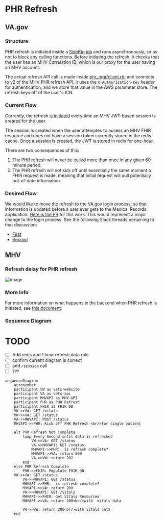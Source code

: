 # PHR Refresh #

## VA.gov ##

### Structure ###

PHR refresh is initiated inside a [SideKiq job](https://github.com/department-of-veterans-affairs/vets-api/blob/master/app/sidekiq/mhv/phr_update_job.rb) and runs asynchronously, so as not to block any calling functions. Before initiating the refresh, it checks that the user has an MHV Correlation ID, which is our proxy for the user having an MHV account.

The actual refresh API call is made inside [phr_mgr/client.rb](https://github.com/department-of-veterans-affairs/vets-api/blob/master/lib/medical_records/phr_mgr/client.rb#L19), and connects to v2 of the MHV PHR refresh API. It uses the `X-Authorization-Key` header for authentication, and we store that value in the AWS parameter store. The refresh keys off of the user's ICN.

### Current Flow ###

Currently, the refresh [is initiated](https://github.com/department-of-veterans-affairs/vets-api/blob/master/lib/common/client/concerns/mhv_jwt_session_client.rb#L74) every time an MHV JWT-based session is created for the user.

The session is created when the user attemptes to access an MHV FHIR resource and does not have a session token currently stored in the redis cache. Once a session is created, the JWT is stored in redis for one-hour.

There are two consequences of this:
1. The PHR refresh will never be called more than once in any given 60-minute period.
1. The PHR refresh will not kick off until essentially the same moment a FHIR request is made, meaning that initial request will pull potentially out-of-date information.

### Desired Flow ###

We would like to move the refresh to the VA.gov login process, so that information is updated before a user ever gets to the Medical Records application. [Here is the PR](https://github.com/department-of-veterans-affairs/vets-api/pull/13693) for this work. This would represent a major change to the login process. See the following Slack threads pertaining to that discussion:
- [First](https://dsva.slack.com/archives/CSFV4QTKN/p1693234923978159)
- [Second](https://dsva.slack.com/archives/CSFV4QTKN/p1696623618380629)

## MHV ##

### Refresh delay for PHR refresh ###

![image](https://github.com/department-of-veterans-affairs/va.gov-team/assets/87040148/4fd0868d-faf7-4f81-b7b5-549df49f9cab)

### More Info ###

For more information on what happens in the backend when PHR refresh is initiated, see [this document](https://department-of-veterans-affairs.github.io/mhv-fhir-phr-mapping/background.html#general-processing-of-clinical-resources).

### Sequence Diagram ###
# TODO
- [ ] Add redis and 1 hour refresh data rule
- [ ] confirm current diagram is correct
- [ ] add `/session` call
- [ ] ???  

```mermaid
sequenceDiagram
	autonumber
	participant VW as vets-website
    participant VA as vets-api
    participant MHVAPI as MHV API
	participant PHR as PHR Refresh
    participant FHIR as FHIR DB
    VW->>VA: GET /vitals
    VW->>VA: GET /status
    VA->>MHVAPI: POST /status
    MHVAPI->>PHR: Kick off PHR Refresh <br/>for single patient

    alt PHR Refresh Not Complete
        loop Every Second until data is refreshed
            VW->>VA: GET /status
            VA->>MHVAPI: GET /status
            MHVAPI->>PHR:  is refresh complete? 
            MHVAPI->>VA: return 500
            VA->>VW: return 202
        end
    else PHR Refresh Complete
        PHR->>FHIR: Populate FHIR DB
	VW->>VA: GET /status
        VA->>MHVAPI: GET /status
        MHVAPI->>PHR:  is refresh complete? 
        MHVAPI->>VA: return 200 
        VA->>MHVAPI: GET /vitals
        MHVAPI->>FHIR: Get Vitals Resources
        MHVAPI->>VA: return 200<br/>with  vitals data

        VA->>VW: return 200<br/>with vitals data
    end
```
